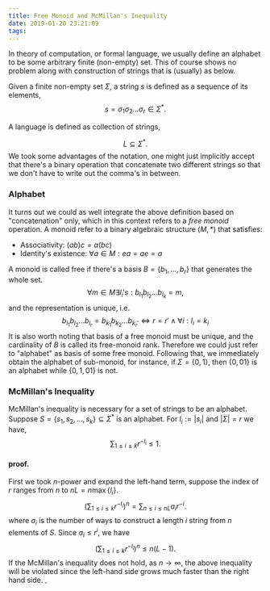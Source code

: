 ```yaml
---
title: Free Monoid and McMillan's Inequality
date: 2019-01-20 23:21:09
tags:
---
```

<script type="text/x-mathjax-config">
  MathJax.Hub.Config({
    tex2jax: {
      inlineMath: [ ['$','$'], ["\\(","\\)"] ],
      processEscapes: true
    }
  });
</script>
<script
    src='https://cdnjs.cloudflare.com/ajax/libs/mathjax/2.7.5/latest.js?config=TeX-MML-AM_CHTML' async>
</script>

In theory of computation, or formal language, we usually define an alphabet to be some arbitrary finite (non-empty) set. This of course shows no problem along with construction of strings that is (usually) as below.

Given a finite non-empty set $\Sigma$, a string $s$ is defined as a sequence of its elements,
$$
s=\sigma_1\sigma_2...\sigma_r\in\Sigma^*.
$$

A language is defined as collection of strings,

$$
L\subseteq\Sigma^*.
$$
We took some advantages of the notation, one might just implicitly accept that there's a binary operation that concatenate two different strings so that we don't have to write out the comma's in between.

### Alphabet

It turns out we could as well integrate the above definition based on "concatenation" only, which in this context refers to a *free monoid* operation. A monoid refer to a binary algebraic structure $(M,*)$ that satisfies:
- Associativity: $(ab)c=a(bc)$
- Identity's existence: $\forall a\in M:ea=ae=a$

A monoid is called free if there's a basis $B=\{b_1,...,b_r\}$ that generates the whole set.
$$
\forall m\in M\exists l_i's: b_{l_1}b_{l_2}...b_{l_k}=m,
$$
and the representation is unique, i.e.
$$
b_{l_1}b_{l_2}...b_{l_r}=b_{k_1}b_{k_2}...b_{k_r'}\iff r=r' \land \forall i:l_i=k_i
$$
It is also worth noting that basis of a free monoid must be unique, and the cardinality of $B$ is called its free-monoid rank. Therefore we could just refer to "alphabet" as basis of some free monoid. Following that, we immediately obtain the alphabet of sub-monoid, for instance, if $\Sigma=\{0,1\}$, then $\{0,01\}$ is an alphabet while $\{0,1,01\}$ is not.

### McMillan's Inequality

McMillan's inequality is necessary for a set of strings to be an alphabet. Suppose $S=\{s_1,s_2,...,s_k\}\subseteq\Sigma^*$ is an alphabet. For $l_i:=|s_i|$ and $|\Sigma|=r$ we have,
$$
\sum_{1\leq i\leq k} r^{-l_i} \leq 1.
$$

#### proof.

First we took $n$-power and expand the left-hand term, suppose the index of $r$ ranges from $n$ to $nL=n\max\{l_i\}$.
$$
(\sum_{1\leq i\leq k} r^{-l_i})^n = \sum_{n\leq i\leq nL} a_ir^{-i}.
$$
where $a_i$ is the number of ways to construct a length $i$ string from $n$ elements of $S$. Since $a_i\leq r^i$, we have
$$
(\sum_{1\leq i\leq k} r^{-l_i})^n\leq n(L-1).
$$
If the McMillan's inequality does not hold, as $n\rightarrow\infty$, the above inequality will be violated since the left-hand side grows much faster than the right hand side. ${}_\square$



